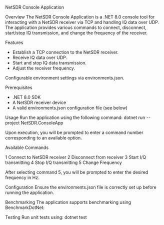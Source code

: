 NetSDR Console Application

Overview
The NetSDR Console Application is a .NET 8.0 console tool for interacting with a NetSDR receiver via TCP and handling IQ data over UDP. 
The application provides various commands to connect, disconnect, start/stop IQ transmission, and change the frequency of the receiver.

Features
- Establish a TCP connection to the NetSDR receiver.
- Receive IQ data over UDP.
- Start and stop IQ data transmission.
- Adjust the receiver frequency.

Configurable environment settings via environments.json.

Prerequisites
- .NET 8.0 SDK
- A NetSDR receiver device
- A valid environments.json configuration file (see below)

Usage
Run the application using the following command:
dotnet run --project NetSDR.ConsoleApp

Upon execution, you will be prompted to enter a command number corresponding to an available option.

Available Commands

1 Connect to NetSDR receiver
2 Disconnect from receiver
3 Start I/Q transmitting
4 Stop I/Q transmitting
5 Change Frequency

After selecting command 5, you will be prompted to enter the desired frequency in Hz.

Configuration
Ensure the environments.json file is correctly set up before running the application.

Benchmarking
The application supports benchmarking using BenchmarkDotNet:

Testing
Run unit tests using:
dotnet test